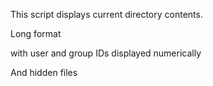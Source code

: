 This script displays current directory contents.



Long format

with user and group IDs displayed numerically

And hidden files
